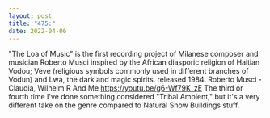 ```yaml
---
layout: post
title: "475:"
date: 2022-04-06
---
```


"The Loa of Music" is the first recording project of Milanese composer and musician Roberto Musci inspired by the African diasporic religion of Haitian Vodou; Veve (religious symbols commonly used in different branches of Vodun) and Lwa, the dark and magic spirits. released 1984.
 Roberto Musci - Claudia, Wilhelm R And Me
https://youtu.be/g6-Wf79K_zE 
The third or fourth time I've done something considered "Tribal Ambient," but it's a very different take on the genre compared to Natural Snow Buildings stuff.
